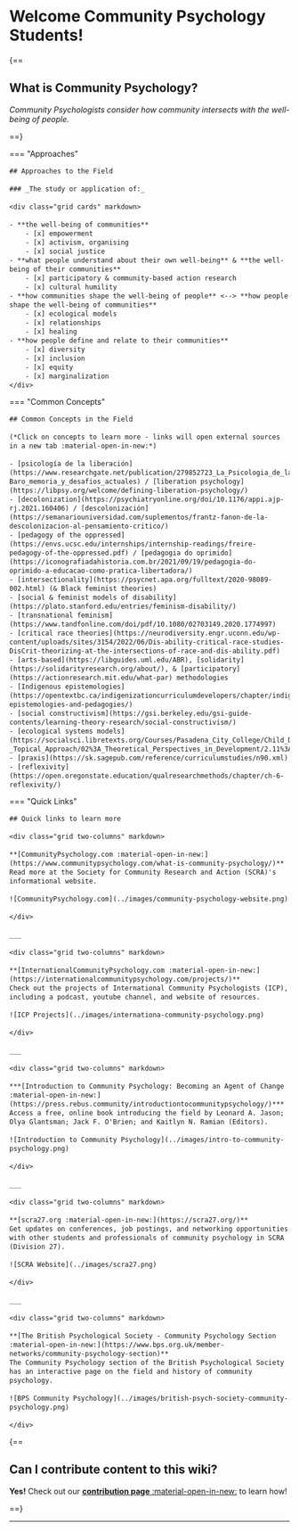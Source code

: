 # Welcome Community Psychology Students!

{==

## What is Community Psychology?

*Community Psychologists consider how community intersects with the well-being of people.*

==}

=== "Approaches"

    ## Approaches to the Field

    ### _The study or application of:_

    <div class="grid cards" markdown>

    - **the well-being of communities**
        - [x] empowerment
        - [x] activism, organising
        - [x] social justice
    - **what people understand about their own well-being** & **the well-being of their communities**
        - [x] participatory & community-based action research
        - [x] cultural humility
    - **how communities shape the well-being of people** <--> **how people shape the well-being of communities**
        - [x] ecological models
        - [x] relationships
        - [x] healing
    - **how people define and relate to their communities**
        - [x] diversity
        - [x] inclusion
        - [x] equity
        - [x] marginalization
    </div>

=== "Common Concepts"

    ## Common Concepts in the Field

    (*Click on concepts to learn more - links will open external sources in a new tab :material-open-in-new:*)

    - [psicología de la liberación](https://www.researchgate.net/publication/279852723_La_Psicologia_de_la_Liberacion_25_anos_despues_de_Martin-Baro_memoria_y_desafios_actuales) / [liberation psychology](https://libpsy.org/welcome/defining-liberation-psychology/)
    - [decolonization](https://psychiatryonline.org/doi/10.1176/appi.ajp-rj.2021.160406) / [descolonización](https://semanariouniversidad.com/suplementos/frantz-fanon-de-la-descolonizacion-al-pensamiento-critico/)
    - [pedagogy of the oppressed](https://envs.ucsc.edu/internships/internship-readings/freire-pedagogy-of-the-oppressed.pdf) / [pedagogia do oprimido](https://iconografiadahistoria.com.br/2021/09/19/pedagogia-do-oprimido-a-educacao-como-pratica-libertadora/)
    - [intersectionality](https://psycnet.apa.org/fulltext/2020-98089-002.html) (& Black feminist theories)
    - [social & feminist models of disability](https://plato.stanford.edu/entries/feminism-disability/)
    - [transnational feminism](https://www.tandfonline.com/doi/pdf/10.1080/02703149.2020.1774997)
    - [critical race theories](https://neurodiversity.engr.uconn.edu/wp-content/uploads/sites/3154/2022/06/Dis-ability-critical-race-studies-DisCrit-theorizing-at-the-intersections-of-race-and-dis-ability.pdf)
    - [arts-based](https://libguides.uml.edu/ABR), [solidarity](https://solidarityresearch.org/about/), & [participatory](https://actionresearch.mit.edu/what-par) methodologies
    - [Indigenous epistemologies](https://opentextbc.ca/indigenizationcurriculumdevelopers/chapter/indigenous-epistemologies-and-pedagogies/)
    - [social constructivism](https://gsi.berkeley.edu/gsi-guide-contents/learning-theory-research/social-constructivism/)
    - [ecological systems models](https://socialsci.libretexts.org/Courses/Pasadena_City_College/Child_Developmental_Psychology_-_Topical_Approach/02%3A_Theoretical_Perspectives_in_Development/2.11%3A_Bronfenbrenner_and_Ecological_Systems)
    - [praxis](https://sk.sagepub.com/reference/curriculumstudies/n90.xml)
    - [reflexivity](https://open.oregonstate.education/qualresearchmethods/chapter/ch-6-reflexivity/)

=== "Quick Links"

    ## Quick links to learn more

    <div class="grid two-columns" markdown>

    **[CommunityPsychology.com :material-open-in-new:](https://www.communitypsychology.com/what-is-community-psychology/)**  
    Read more at the Society for Community Research and Action (SCRA)'s informational website.

    ![CommunityPsychology.com](../images/community-psychology-website.png)

    </div>

    ___

    <div class="grid two-columns" markdown>

    **[InternationalCommunityPsychology.com :material-open-in-new:](https://internationalcommunitypsychology.com/projects/)**  
    Check out the projects of International Community Psychologists (ICP), including a podcast, youtube channel, and website of resources.
    
    ![ICP Projects](../images/internationa-community-psychology.png)

    </div>

    ___

    <div class="grid two-columns" markdown>

    ***[Introduction to Community Psychology: Becoming an Agent of Change :material-open-in-new:](https://press.rebus.community/introductiontocommunitypsychology/)***  
    Access a free, online book introducing the field by Leonard A. Jason; Olya Glantsman; Jack F. O'Brien; and Kaitlyn N. Ramian (Editors).
    
    ![Introduction to Community Psychology](../images/intro-to-community-psychology.png)

    </div>

    ___

    <div class="grid two-columns" markdown>

    **[scra27.org :material-open-in-new:](https://scra27.org/)**  
    Get updates on conferences, job postings, and networking opportunities with other students and professionals of community psychology in SCRA (Division 27).
    
    ![SCRA Website](../images/scra27.png)

    </div>

    ___

    <div class="grid two-columns" markdown>

    **[The British Psychological Society - Community Psychology Section :material-open-in-new:](https://www.bps.org.uk/member-networks/community-psychology-section)**  
    The Community Psychology section of the British Psychological Society has an interactive page on the field and history of community psychology.
    
    ![BPS Community Psychology](../images/british-psych-society-community-psychology.png)

    </div>

{==

## Can I contribute content to this wiki?

**Yes!** Check out our [**contribution page** :material-open-in-new:](https://studentwiki.github.io/contribute/) to learn how!

==}

___